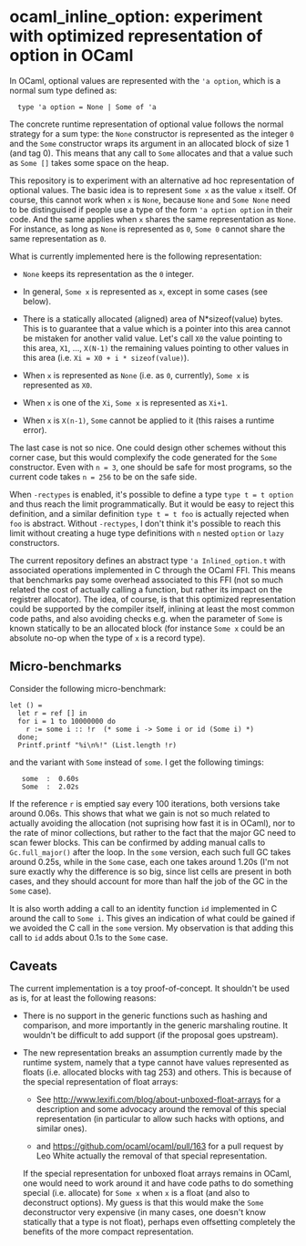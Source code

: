 ocaml_inline_option: experiment with optimized representation of option in OCaml
===============================================================================

In OCaml, optional values are represented with the `'a option`, which
is a normal sum type defined as:

````
  type 'a option = None | Some of 'a
````

The concrete runtime representation of optional value follows the
normal strategy for a sum type: the `None` constructor is represented
as the integer `0` and the `Some` constructor wraps its argument in an
allocated block of size 1 (and tag 0).  This means that any call to
`Some` allocates and that a value such as `Some []` takes some space
on the heap.

This repository is to experiment with an alternative ad hoc
representation of optional values.  The basic idea is to represent
`Some x` as the value `x` itself.  Of course, this cannot work when
`x` is `None`, because `None` and `Some None` need to be distinguised
if people use a type of the form `'a option option` in their code. And
the same applies when `x` shares the same representation as `None`.
For instance, as long as `None` is represented as `0`, `Some 0`
cannot share the same representation as `0`.


What is currently implemented here is the following representation:

 - `None` keeps its representation as the `0` integer.

 - In general, `Some x` is represented as `x`, except in some cases
   (see below).

 - There is a statically allocated (aligned) area of N*sizeof(value)
   bytes.  This is to guarantee that a value which is a pointer into
   this area cannot be mistaken for another valid value.  Let's call
   `X0` the value pointing to this area, `X1`, ..., `X(N-1)` the
   remaining values pointing to other values in this area (i.e.
   `Xi = X0 + i * sizeof(value)`).

 - When `x` is represented as `None` (i.e. as `0`, currently),
   `Some x` is represented as `X0`.

 - When `x` is one of the `Xi`, `Some x` is represented as `Xi+1`.

 - When `x` is `X(n-1)`, `Some` cannot be applied to it (this raises
   a runtime error).


The last case is not so nice.  One could design other schemes without
this corner case, but this would complexify the code generated for the
`Some` constructor. Even with `n = 3`, one should be safe for most
programs, so the current code takes `n = 256` to be on the safe side.

When `-rectypes` is enabled, it's possible to define a type `type t =
t option` and thus reach the limit programmatically.  But it would be
easy to reject this definition, and a similar definition `type t = t
foo` is actually rejected when `foo` is abstract.  Without
`-rectypes`, I don't think it's possible to reach this limit without
creating a huge type definitions with `n` nested `option` or `lazy`
constructors.


The current repository defines an abstract type `'a Inlined_option.t`
with associated operations implemented in C through the OCaml FFI.
This means that benchmarks pay some overhead associated to this FFI
(not so much related the cost of actually calling a function, but
rather its impact on the registrer allocator).  The idea, of course,
is that this optimized representation could be supported by the
compiler itself, inlining at least the most common code paths, and
also avoiding checks e.g. when the parameter of `Some` is known
statically to be an allocated block (for instance `Some x` could be an
absolute no-op when the type of `x` is a record type).


Micro-benchmarks
----------------

Consider the following micro-benchmark:

````
let () =
  let r = ref [] in
  for i = 1 to 10000000 do
    r := some i :: !r  (* some i -> Some i or id (Some i) *)
  done;
  Printf.printf "%i\n%!" (List.length !r)
````

and the variant with `Some` instead of `some`.  I get the following timings:

````
   some  :  0.60s
   Some  :  2.02s
````

If the reference `r` is emptied say every 100 iterations, both versions
take around 0.06s.  This shows that what we gain is not so much
related to actually avoiding the allocation (not suprising how fast it
is in OCaml), nor to the rate of minor collections, but rather to the fact
that the major GC need to scan fewer blocks.  This can be confirmed by
adding manual calls to `Gc.full_major()` after the loop.  In the
`some` version, each such full GC takes around 0.25s, while in the
`Some` case, each one takes around 1.20s (I'm not sure exactly why the
difference is so big, since list cells are present in both cases, and
they should account for more than half the job of the GC in the `Some`
case).

It is also worth adding a call to an identity function `id`
implemented in C around the call to `Some i`.  This gives an
indication of what could be gained if we avoided the C call in the
`some` version.  My observation is that adding this call to `id` adds
about 0.1s to the `Some` case.


Caveats
-------

The current implementation is a toy proof-of-concept.  It shouldn't be
used as is, for at least the following reasons:

 - There is no support in the generic functions such as hashing and
   comparison, and more importantly in the generic marshaling routine.
   It wouldn't be difficult to add support (if the proposal goes
   upstream).

 - The new representation breaks an assumption currently made by the
   runtime system, namely that a type cannot have values represented
   as floats (i.e. allocated blocks with tag 253) and others.  This is
   because of the special representation of float arrays:

     - See http://www.lexifi.com/blog/about-unboxed-float-arrays for a
       description and some advocacy around the removal of this special
       representation (in particular to allow such hacks with options,
       and similar ones).

     - and https://github.com/ocaml/ocaml/pull/163 for a pull request
       by Leo White actually the removal of that special
       representation.


   If the special representation for unboxed float arrays remains in
   OCaml, one would need to work around it and have code paths to do
   something special (i.e. allocate) for `Some x` when `x` is a float
   (and also to deconstruct options).  My guess is that this would
   make the `Some` deconstructor very expensive (in many cases, one
   doesn't know statically that a type is not float), perhaps even
   offsetting completely the benefits of the more compact
   representation.
